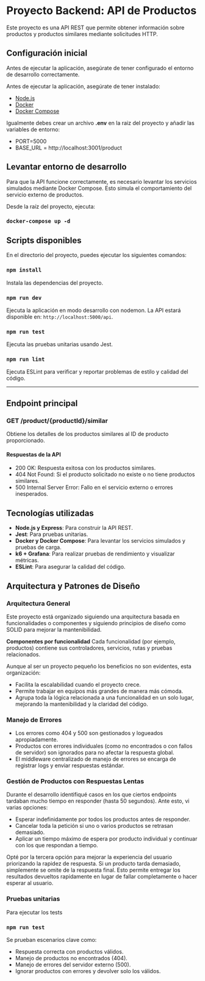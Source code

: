 # Proyecto Backend: API de Productos

Este proyecto es una API REST que permite obtener información sobre productos y productos similares mediante solicitudes HTTP.

## Configuración inicial

Antes de ejecutar la aplicación, asegúrate de tener configurado el entorno de desarrollo correctamente.

Antes de ejecutar la aplicación, asegúrate de tener instalado:

- [Node.js](https://nodejs.org/)
- [Docker](https://www.docker.com/)
- [Docker Compose](https://docs.docker.com/compose/)

Igualmente debes crear un archivo **.env** en la raiz del proyecto y añadir las variables de entorno:

- PORT=5000
- BASE_URL = http://localhost:3001/product

## Levantar entorno de desarrollo

Para que la API funcione correctamente, es necesario levantar los servicios simulados mediante Docker Compose. Esto simula el comportamiento del servicio externo de productos.

Desde la raíz del proyecto, ejecuta:

### `docker-compose up -d`

## Scripts disponibles

En el directorio del proyecto, puedes ejecutar los siguientes comandos:

### `npm install`

Instala las dependencias del proyecto.

### `npm run dev`

Ejecuta la aplicación en modo desarrollo con nodemon. La API estará disponible en: `http://localhost:5000/api`.

### `npm run test`

Ejecuta las pruebas unitarias usando Jest.

### `npm run lint`

Ejecuta ESLint para verificar y reportar problemas de estilo y calidad del código.

---

## Endpoint principal

### GET /product/{productId}/similar

Obtiene los detalles de los productos similares al ID de producto proporcionado.

#### Respuestas de la API

- 200 OK: Respuesta exitosa con los productos similares.
- 404 Not Found: Si el producto solicitado no existe o no tiene productos similares.
- 500 Internal Server Error: Fallo en el servicio externo o errores inesperados.

## Tecnologías utilizadas

- **Node.js y Express**: Para construir la API REST.
- **Jest**: Para pruebas unitarias.
- **Docker y Docker Compose**: Para levantar los servicios simulados y pruebas de carga.
- **k6 + Grafana**: Para realizar pruebas de rendimiento y visualizar métricas.
- **ESLint**: Para asegurar la calidad del código.

## Arquitectura y Patrones de Diseño

### Arquitectura General

Este proyecto está organizado siguiendo una arquitectura basada en funcionalidades o componentes y siguiendo principios de diseño como SOLID para mejorar la mantenibilidad.

**Componentes por funcionalidad**
Cada funcionalidad (por ejemplo, productos) contiene sus controladores, servicios, rutas y pruebas relacionados.

Aunque al ser un proyecto pequeño los beneficios no son evidentes, esta organización:

- Facilita la escalabilidad cuando el proyecto crece.
- Permite trabajar en equipos más grandes de manera más cómoda.
- Agrupa toda la lógica relacionada a una funcionalidad en un solo lugar, mejorando la mantenibilidad y la claridad del código.

### Manejo de Errores

- Los errores como 404 y 500 son gestionados y logueados apropiadamente.
- Productos con errores individuales (como no encontrados o con fallos de servidor) son ignorados para no afectar la respuesta global.
- El middleware centralizado de manejo de errores se encarga de registrar logs y enviar respuestas estándar.

### Gestión de Productos con Respuestas Lentas

Durante el desarrollo identifiqué casos en los que ciertos endpoints tardaban mucho tiempo en responder (hasta 50 segundos). Ante esto, vi varias opciones:

- Esperar indefinidamente por todos los productos antes de responder.
- Cancelar toda la petición si uno o varios productos se retrasan demasiado.
- Aplicar un tiempo máximo de espera por producto individual y continuar con los que respondan a tiempo.

Opté por la tercera opción para mejorar la experiencia del usuario priorizando la rapidez de respuesta. Si un producto tarda demasiado, simplemente se omite de la respuesta final. Esto permite entregar los resultados devueltos rapidamente en lugar de fallar completamente o hacer esperar al usuario.

### Pruebas unitarias

Para ejecutar los tests

### `npm run test`

Se prueban escenarios clave como:

- Respuesta correcta con productos válidos.
- Manejo de productos no encontrados (404).
- Manejo de errores del servidor externo (500).
- Ignorar productos con errores y devolver solo los válidos.
